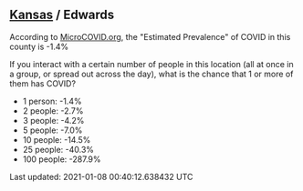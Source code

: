
## [Kansas](/united-states/kansas) / Edwards

According to [MicroCOVID.org](http://microcovid.org),
the "Estimated Prevalence" of COVID in this county is -1.4%

If you interact with a certain number of people in this location
(all at once in a group, or spread out across the day), what is the chance that
1 or more of them has COVID?

- 1 person: -1.4%
- 2 people: -2.7%
- 3 people: -4.2%
- 5 people: -7.0%
- 10 people: -14.5%
- 25 people: -40.3%
- 100 people: -287.9%

Last updated: 2021-01-08 00:40:12.638432 UTC
